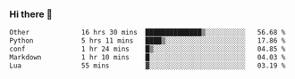 ### Hi there 🦥

<!--START_SECTION:waka-->

```txt
Other             16 hrs 30 mins  ██████████████▒░░░░░░░░░░   56.68 %
Python            5 hrs 11 mins   ████▒░░░░░░░░░░░░░░░░░░░░   17.86 %
conf              1 hr 24 mins    █▒░░░░░░░░░░░░░░░░░░░░░░░   04.85 %
Markdown          1 hr 10 mins    █░░░░░░░░░░░░░░░░░░░░░░░░   04.03 %
Lua               55 mins         ▓░░░░░░░░░░░░░░░░░░░░░░░░   03.19 %
```

<!--END_SECTION:waka-->

<!--
**00riddle00/00riddle00** is a ✨ _special_ ✨ repository because its `README.md` (this file) appears on your GitHub profile.

Here are some ideas to get you started:

- 🔭 I’m currently working on ...
- 🌱 I’m currently learning ...
- 👯 I’m looking to collaborate on ...
- 🤔 I’m looking for help with ...
- 💬 Ask me about ...
- 📫 How to reach me: ...
- 😄 Pronouns: ...
- ⚡ Fun fact: ...
--> 
